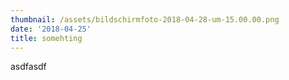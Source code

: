 ```yaml
---
thumbnail: /assets/bildschirmfoto-2018-04-28-um-15.00.00.png
date: '2018-04-25'
title: somehting
---
```

asdfasdf
